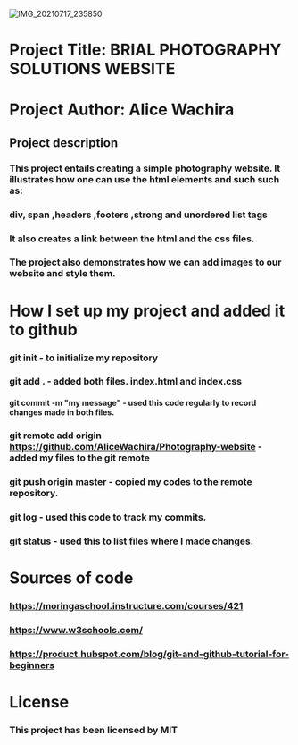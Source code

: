 ![IMG_20210717_235850](https://user-images.githubusercontent.com/87478804/126049526-8a3748b6-c550-4bd8-b67a-75c764f7aa8e.jpg)
# Project Title: BRIAL PHOTOGRAPHY SOLUTIONS WEBSITE
# Project Author: Alice Wachira 
## Project description
### This project entails creating a simple photography website. It illustrates how one can use the html elements and such such as:
### div, span ,headers ,footers ,strong and unordered list tags
### It also creates a link between the html and the css files.
### The project also demonstrates how we can add images to our website and style them.



# How I set up my project and added it to github
### git init - to initialize my repository
### git add . - added both files. index.html and index.css
#### git commit -m "my message" - used this code regularly to record changes made in both files.
### git remote add origin https://github.com/AliceWachira/Photography-website - added my files to the git remote
### git push origin master - copied my codes to the remote repository.
### git log - used this code to track my commits.
### git status - used this to list files where I made changes.

# Sources of code
### https://moringaschool.instructure.com/courses/421
### https://www.w3schools.com/
### https://product.hubspot.com/blog/git-and-github-tutorial-for-beginners

# License
### This project has been licensed by MIT 

